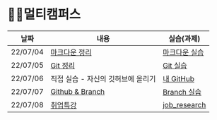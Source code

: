 # 🐱‍🏍멀티캠퍼스



| 날짜     | 내용                                              | 실습(과제)                                                  |
| -------- | ------------------------------------------------- | ----------------------------------------------------------- |
| 22/07/04 | [마크다운 정리](./Multicampus/0704/Markdown.md)   | [마크다운 실습](./Multicampus/0704/markdown_practice.md)    |
| 22/07/05 | [Git 정리](./Multicampus/0705/git.md)             | [Git 실습](./Multicampus/0705/git_practice.md)              |
| 22/07/06 | 직접 실습 - 자신의 깃허브에 올리기                | [내 GitHub](https://github.com/JeongJinGan/TIL)             |
| 22/07/07 | [Github & Branch](./Multicampus/0707/0707.md)     | [Branch 실습](./Multicampus/0707/git_branch.md)             |
| 22/07/08 | [취업특강](./Multicampus/0708/special_lecture.md) | [job_research](https://github.com/JeongJinGan/job_research) |


